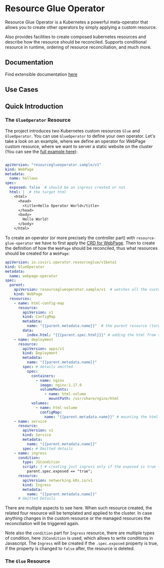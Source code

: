 # Resource Glue Operator

Resource Glue Operator is a Kubernetes a powerful meta-operator that allows you to create other operators by simply
applying a custom resource.

Also provides facilities to create composed kubernetes resources and describe how the resource
should be reconciled. Supports conditional resource in runtime, ordering of resource reconciliation, and much more.

## Documentation

Find extensible documentation [here](docs/index.md)

## Use Cases

## Quick Introduction

### The `GlueOperator` Resource

The project introduces two Kubernetes custom resources `Glue` and `GlueOperator`.
You can use `GlueOperator` to define your own operator.
Let's take a look on an example, where we define an operator for WebPage custom resource, where we want to server
a static website on the cluster (You can see the
[full example here](https://github.com/csviri/resource-workflow-operator/blob/main/src/test/resources/sample/webpage)):

```yaml

apiVersion: "resourceglueoperator.sample/v1"
kind: WebPage
metadata:
  name: hellows
spec:
  exposed: false  # should be an ingress created or not
  html: |  # the target html
    <html>
      <head>
        <title>Hello Operator World</title>
      </head>
      <body>
        Hello World! 
      </body>
    </html>
```

To create an operator (or more precisely the controller part) with `resource-glue-operator` we have to first apply
the [CRD for WebPage](https://github.com/csviri/resource-workflow-operator/blob/main/src/test/resources/sample/webpage/webpage.crd.yml).
Then to create the definition of how the `WebPage` should be reconciled, thus what resources should be created for
a `WebPage`:

```yaml
apiVersion: io.csviri.operator.resourceglue/v1beta1
kind: GlueOperator
metadata:
  name: webpage-operator
spec:
  parent:
    apiVersion: resourceglueoperator.sample/v1  # watches all the custom resource of type WebPage
    kind: WebPage
  resources:
    - name: html-config-map
      resource:
        apiVersion: v1
        kind: ConfigMap
        metadata:
          name: "{{parent.metadata.name}}"  # the parent resource (target webpage instance) can be referenced as "parent"
        data:
          index.html: "{{{parent.spec.html}}}" # adding the html from spec to a config map
    - name: deployment
      resource:
        apiVersion: apps/v1
        kind: Deployment
        metadata:
          name: "{{parent.metadata.name}}"
        spec: # details omitted
          spec:
            containers:
              - name: nginx
                image: nginx:1.17.0
                volumeMounts:
                  - name: html-volume
                    mountPath: /usr/share/nginx/html
            volumes:
              - name: html-volume
                configMap:
                  name: "{{parent.metadata.name}}" # mounting the html using the config map to nginx server
    - name: service
      resource:
        apiVersion: v1
        kind: Service
        metadata:
          name: "{{parent.metadata.name}}"
        spec: # Omitted details
    - name: ingress
      condition:
        type: JSCondition
        script: | # creating just ingress only if the exposed is true (this can be changed in runtime)
          parent.spec.exposed == "true";
      resource:
        apiVersion: networking.k8s.io/v1
        kind: Ingress
        metadata:
          name: "{{parent.metadata.name}}"
      # Omitted Details
```

There are multiple aspects to see here. When such resource created, the related four resource will be templated
and applied to the cluster. In case anything changes in the custom resource or the managed resources the reconciliation
will be triggered again. 

Note also the `condition` part for `Ingress` resource, there are multiple types of condition, here `JSCondition` is
used, which allows to write conditions in Javascript. The `Ingress` will be created if the `.spec.exposed` property
is true, if the property is changed to `false` after, the resource is deleted.

### The `Glue` Resource


